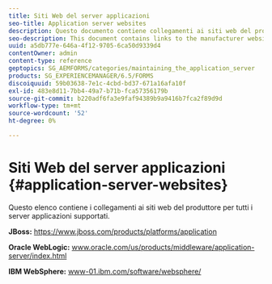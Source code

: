 ```yaml
---
title: Siti Web del server applicazioni
seo-title: Application server websites
description: Questo documento contiene collegamenti ai siti web del produttore per tutti i server applicazioni supportati.
seo-description: This document contains links to the manufacturer websites for all supported application servers.
uuid: a5db777e-646a-4f12-9705-6ca50d9339d4
contentOwner: admin
content-type: reference
geptopics: SG_AEMFORMS/categories/maintaining_the_application_server
products: SG_EXPERIENCEMANAGER/6.5/FORMS
discoiquuid: 59b03638-7e1c-4cbd-bd37-671a16afa10f
exl-id: 483e8d11-7bb4-49a7-b71b-fca57356179b
source-git-commit: b220adf6fa3e9faf94389b9a9416b7fca2f89d9d
workflow-type: tm+mt
source-wordcount: '52'
ht-degree: 0%

---
```


# Siti Web del server applicazioni {#application-server-websites}

Questo elenco contiene i collegamenti ai siti web del produttore per tutti i server applicazioni supportati.

**JBoss:** https://www.jboss.com/products/platforms/application

**Oracle WebLogic:** www.oracle.com/us/products/middleware/application-server/index.html

**IBM WebSphere:** www-01.ibm.com/software/websphere/
